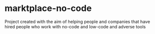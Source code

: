 # marktplace-no-code
Project created with the aim of helping people and companies that have hired people who work with no-code and low-code and adverse tools
